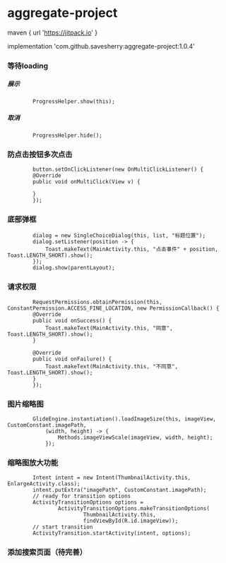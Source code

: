 # aggregate-project

maven { url 'https://jitpack.io' }

implementation 'com.github.savesherry:aggregate-project:1.0.4'


### 等待loading

##### 展示
            ProgressHelper.show(this);
##### 取消
            ProgressHelper.hide();

### 防点击按钮多次点击

            button.setOnClickListener(new OnMultiClickListener() {
            @Override
            public void onMultiClick(View v) {

            }
            });

### 底部弹框

            dialog = new SingleChoiceDialog(this, list, "标题位置");
            dialog.setListener(position -> {
                Toast.makeText(MainActivity.this, "点击事件" + position, Toast.LENGTH_SHORT).show();
            });
            dialog.show(parentLayout);

### 请求权限

            RequestPermissions.obtainPermission(this, ConstantPermission.ACCESS_FINE_LOCATION, new PermissionCallback() {
            @Override
            public void onSuccess() {
                Toast.makeText(MainActivity.this, "同意", Toast.LENGTH_SHORT).show();
            }

            @Override
            public void onFailure() {
                Toast.makeText(MainActivity.this, "不同意", Toast.LENGTH_SHORT).show();
            }
            });
            
### 图片缩略图

            GlideEngine.instantiation().loadImageSize(this, imageView, CustomConstant.imagePath,
                (width, height) -> {
                    Methods.imageViewScale(imageView, width, height);
                });
                
### 缩略图放大功能

            Intent intent = new Intent(ThumbnailActivity.this, EnlargeActivity.class);
            intent.putExtra("imagePath", CustomConstant.imagePath);
            // ready for transition options
            ActivityTransitionOptions options =
                    ActivityTransitionOptions.makeTransitionOptions(
                            ThumbnailActivity.this,
                            findViewById(R.id.imageView));
            // start transition
            ActivityTransition.startActivity(intent, options);
            
### 添加搜索页面（待完善）
